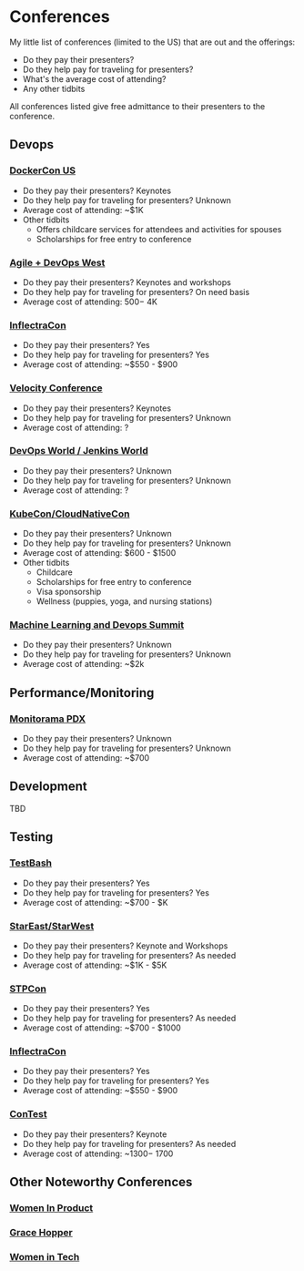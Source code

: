# Conferences
My little list of conferences (limited to the US) that are out and the offerings:

- Do they pay their presenters?
- Do they help pay for traveling for presenters?
- What's the average cost of attending?
- Any other tidbits

All conferences listed give free admittance to their presenters to the conference.


## Devops
### [DockerCon US](https://www.docker.com/dockercon/)
- Do they pay their presenters? Keynotes
- Do they help pay for traveling for presenters? Unknown
- Average cost of attending: ~$1K
- Other tidbits
  - Offers childcare services for attendees and activities for spouses
  - Scholarships for free entry to conference

### [Agile + DevOps West](https://agiledevopswest.techwell.com/)
- Do they pay their presenters? Keynotes and workshops
- Do they help pay for traveling for presenters? On need basis
- Average cost of attending: $500 - ~$4K

### [InflectraCon](https://www.inflectracon.com/)
- Do they pay their presenters? Yes
- Do they help pay for traveling for presenters? Yes
- Average cost of attending: ~$550 - $900

### [Velocity Conference](https://conferences.oreilly.com/velocity/vl-ca)
- Do they pay their presenters? Keynotes
- Do they help pay for traveling for presenters? Unknown
- Average cost of attending: ?

### [DevOps World / Jenkins World](https://www.cloudbees.com/devops-world)
- Do they pay their presenters? Unknown
- Do they help pay for traveling for presenters? Unknown
- Average cost of attending: ?

### [KubeCon/CloudNativeCon](https://events19.linuxfoundation.org/events/kubecon-cloudnativecon-north-america-2019/)
- Do they pay their presenters? Unknown
- Do they help pay for traveling for presenters? Unknown
- Average cost of attending: $600 - $1500
- Other tidbits
  - Childcare
  - Scholarships for free entry to conference
  - Visa sponsorship
  - Wellness (puppies, yoga, and nursing stations)

### [Machine Learning and Devops Summit](https://www.re-work.co/events/machine-learning-for-devops-summit-2018)
- Do they pay their presenters? Unknown
- Do they help pay for traveling for presenters? Unknown
- Average cost of attending: ~$2k

## Performance/Monitoring

### [Monitorama PDX](http://monitorama.com/)
- Do they pay their presenters? Unknown
- Do they help pay for traveling for presenters? Unknown
- Average cost of attending: ~$700

## Development
TBD


## Testing
### [TestBash](https://www.ministryoftesting.com/testbash)
- Do they pay their presenters? Yes
- Do they help pay for traveling for presenters? Yes
- Average cost of attending: ~$700 - $K

### [StarEast/StarWest](https://www.techwell.com/software-conferences/star-software-testing-conferences)
- Do they pay their presenters? Keynote and Workshops
- Do they help pay for traveling for presenters? As needed
- Average cost of attending: ~$1K - $5K

### [STPCon](https://spring2020.stpcon.com/)
- Do they pay their presenters? Yes
- Do they help pay for traveling for presenters? As needed
- Average cost of attending: ~$700 - $1000

### [InflectraCon](https://www.inflectracon.com/)
- Do they pay their presenters? Yes
- Do they help pay for traveling for presenters? Yes
- Average cost of attending: ~$550 - $900

### [ConTest](https://contest-nyc.testmastersacademy.org/)
- Do they pay their presenters? Keynote
- Do they help pay for traveling for presenters? As needed
- Average cost of attending: ~$1300 - ~$1700


## Other Noteworthy Conferences
### [Women In Product](https://www.womenpm.org/)
### [Grace Hopper](https://ghc.anitab.org/)
### [Women in Tech](https://impactflow.com/event/wits-midatlantic-2019-9509)


